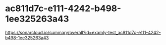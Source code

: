 # ac811d7c-e111-4242-b498-1ee325263a43
https://sonarcloud.io/summary/overall?id=examly-test_ac811d7c-e111-4242-b498-1ee325263a43
